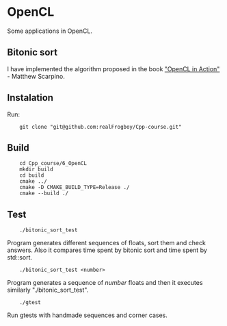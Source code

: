 # OpenCL
Some applications in OpenCL.

## Bitonic sort
I have implemented the algorithm proposed in the book ["OpenCL in Action"](https://www.amazon.com/OpenCL-Action-Accelerate-Graphics-Computations/dp/1617290173) - Matthew Scarpino.

## Instalation
Run:

        git clone "git@github.com:realFrogboy/Cpp-course.git"

## Build
        cd Cpp_course/6_OpenCL
        mkdir build
        cd build
        cmake ../
        cmake -D CMAKE_BUILD_TYPE=Release ./
        cmake --build ./

## Test
        ./bitonic_sort_test
        
Program generates different sequences of floats, sort them and check answers. Also it compares time spent by bitonic sort and time spent by std::sort.

        ./bitonic_sort_test <number>

Program generates a sequence of *number* floats and then it executes similarly "./bitonic_sort_test".

        ./gtest

Run gtests with handmade sequences and corner cases.